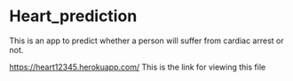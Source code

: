 # Heart_prediction
This is an app to predict whether a person will suffer from cardiac arrest or not.


https://heart12345.herokuapp.com/
This is the link for viewing this file

